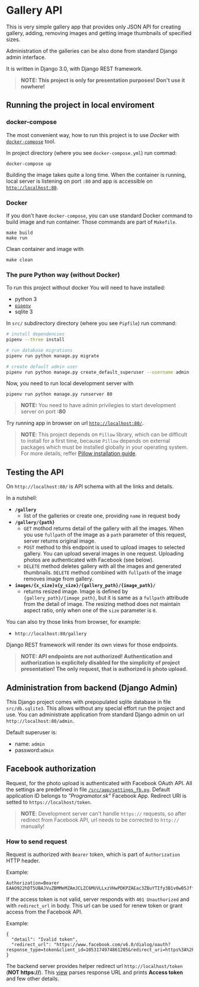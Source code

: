 # Gallery API

This is very simple gallery app that provides only JSON API for creating gallery, adding, removing images and getting image thumbnails of specified sizes.

Administration of the galleries can be also done from standard Django admin interface.

It is written in Django 3.0, with Django REST framework.

> **NOTE: This project is only for presentation purposes! Don't use it nowhere!**

## Running the project in local enviroment

### docker-compose

The most convenient way, how to run this project is to use *Docker* with [`docker-compose`](https://docs.docker.com/compose/install/) tool.

In project directory (where you see `docker-compose.yml`) run commad:
```shell
docker-compose up
```
Building the image takes quite a long time. When the container is running, local server is listening on port `:80` and app is accessible on [`http://localhost:80`](http://localhost:80).

### Docker
If you don't have `docker-compose`, you can use standard Docker command to build image and run container. Those commands are part of `Makefile`.

```shell
make build
make run
```

Clean container and image with
```shell
make clean
```

### The pure Python way (without Docker)
To run this project without docker You will need to have installed:

- python 3
- [`pipenv`](https://github.com/pypa/pipenv)
- sqlite 3

In `src/` subdirectory directory (where you see `Pipfile`) run command:

```bash
# install dependencies
pipenv --three install

# run database migrations
pipenv run python manage.py migrate

# create default admin user
pipenv run python manage.py create_default_superuser --username admin --password admin
```


Now, you need to run local development server with

```
pipenv run python manage.py runserver 80
```

> **NOTE:** You need to have admin privilegies to start development server on port **:80**

Try running app in browser on url [`http://localhost:80/`](http://localhost:80/).

> **NOTE**: This project depends on `Pillow` library, which can be difficult to install for a first time, because `Pillow` depends on external packages which must be installed globally in your operating system. For more details, reffer [Pillow installation guide](https://pillow.readthedocs.io/en/stable/installation.html).

## Testing the API
On `http://localhost:80/` is API schema with all the links and details. 

In a nutshell:

- **`/gallery`**
    - list of the galleries or create one, providing `name` in request body
- **`/gallery/{path}`**
    - `GET` mothod returns detail of the gallery with all the images. When you use `fullpath` of the image as a `path` parameter of this request, server returns original image. 
    - `POST` method to this endpoint is used to upload images to selected gallery. You can upload several images in one request. Uploading photos are authenticated with Facebook (see below).
    - `DELETE` method deletes gallery with all the images and generated thumbnails. `DELETE` method combined with `fullpath` of the image removes image from gallery. 
- **`images/{x_size}x{y_size}/{gallery_path}/{image_path}/`** 
    - returns resized image. Image is defined by `{gallery_path}/{image_path}`, but it is same as a `fullpath` attribude from the detail of image. The resizing method does not maintain aspect ratio, only when one of the `size` parameter is `0`.

You can also try those links from browser, for example:

- `http://localhost:80/gallery`

Django REST framework will render its own views for those endpoints.

> **NOTE: API endpoints are not authorized! Authentication and authorization is explicitely disabled for the simplicity of project presentation! The only request, that is authorized is photo upload.**

## Administration from backend (Django Admin)
This Django project comes with prepopulated sqlite database in file `src/db.sqlite3`. This allows without any special effort run the project and use. You can administrate application from standard Django admin on url `http://localhost:80/admin`. 

Default superuser is:

- name: `admin`
- password:`admin`

## Facebook authorization
Request, for the photo upload is authenticated with Facebook OAuth API. All the settings are predefined in file [`/src/app/settings_fb.py`](/src/app/settings_fb.py). Default application ID belongs to *"Programator.sk"* Facebook App. Redirect URI is setted to `https://localhost/token`.

> **NOTE**: Development server can't handle `https://` requests, so after redirect from Facebook API, url needs to be corrected to `http://` manually!

### How to send request
Request is authorized with `Bearer` token, which is part of `Authorization` HTTP header.

Example:
```
Authorization=Bearer EAAO922hDT5UBAJVuZBMMeMZAmJCLZC6MUVLLxzVHwPDKPZAEac3ZBuYTIfy3B1v0wB5Jffhe1DNlaws5enNkWwjK3KmFxHA7I2zRa7ScNuzX1W9QbROyicwNzvGIdonMwchg7CJAtt3IPQqq0NosqK8aXnZAguQKliUGlO6vZCNDiyDpCSb8ym6sNrATqTqXlwZD
```

If the access token is not valid, server responds with `401 Unauthorized` and with `redirect_url` in body.  This url can be used for renew token or grant access from the Facebook API. 

Example:
```
{
  "detail": "Ivalid token",
  "redirect_url": "https://www.facebook.com/v6.0/dialog/oauth?response_type=token&client_id=1053174974861205&redirect_uri=https%3A%2F%2Flocalhost%2Ftoken&state=jnSfZdMYQjeyzEnXyXxISsVgS1Xe6T"
}
```

The backend server provides helper redirect url `http://localhost/token` (**NOT https://**). This [view](src/app/gallery/templates/gallery/facebook_redirect.html) parses response URL and prints **Access token** and few other details.
